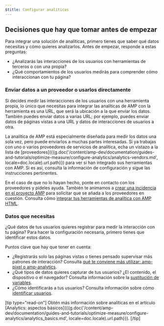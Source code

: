 ```yaml
---
$title: Configurar analíticas
---
```


## Decisiones que hay que tomar antes de empezar

Para integrar una solución de analíticas, primero tienes que saber qué datos necesitas
y cómo quieres analizarlos. Antes de empezar, responde a estas preguntas:

* ¿Analizarás las interacciones de los usuarios con herramientas de terceros
o con una propia?
* ¿Qué comportamientos de los usuarios medirás para comprender cómo interaccionan con tu página?

### Enviar datos a un proveedor o usarlos directamente

Si decides medir las interacciones de los usuarios con una herramienta propia,
lo único que necesitas para integrar las analíticas de AMP con la herramienta es una URL,
que será la ubicación a la que enviar los datos.
También puedes enviar datos a varias URL;
por ejemplo, puedes enviar datos de páginas vistas a una URL
y datos de interacciones de usuarios a otra.

La analítica de AMP está especialmente diseñada para medir los datos una sola vez, pero puede enviarlos a muchas partes interesadas.
Si ya trabajas con uno o varios proveedores de servicios de analítica,
echa un vistazo a la lista de [proveedores]({{g.doc('/content/amp-dev/documentation/guides-and-tutorials/optimize-measure/configure-analytics/analytics-vendors.md', locale=doc.locale).url.path}}) para ver si han integrado sus herramientas con AMP.
Si es así, consulta la información de configuración y sigue las instrucciones pertinentes.

En el caso de que no lo hayan hecho,
ponte en contacto con los proveedores y pídeles ayuda.
También te animamos a [crear una incidencia en el proyecto AMP](https://github.com/ampproject/amphtml/issues/new)
para solicitar que se añada a los proveedores en cuestión.
Consulta cómo
[integrar tus herramientas de analítica con AMP HTML](https://github.com/ampproject/amphtml/blob/master/extensions/amp-analytics/integrating-analytics.md).

### Datos que necesitas

¿Qué datos de tus usuarios quieres registrar para medir la interacción con tu página?
Para hacer la configuración necesaria, primero tienes que identificar estos datos.

Puntos clave que hay que tener en cuenta:

* ¿Registrarás solo las páginas vistas o tienes pensado supervisar más patrones de interacción?
Consulta [qué te conviene más utilizar: amp-pixel o amp-analytics](/es/docs/analytics/analytics_basics.html#¿se-debe-utilizar-amp-pixel-o-amp-analytics?).
* ¿Qué tipos de datos quieres capturar de tus usuarios? ¿El contenido,
el dispositivo o el navegador? Consulta información sobre la [sustitución de variables](/es/docs/analytics/analytics_basics.html#sustitución-de-variables).
* ¿Cómo identificarás a tus usuarios? Consulta información sobre cómo [identificar usuarios](/es/docs/analytics/analytics_basics.html#identificación-del-usuario).

[tip type="read-on"]
Obtén más información sobre analíticas en el artículo [Analytics: aspectos básicos]({{g.doc('/content/amp-dev/documentation/guides-and-tutorials/optimize-measure/configure-analytics/analytics_basics.md', locale=doc.locale).url.path}}).
[/tip]

